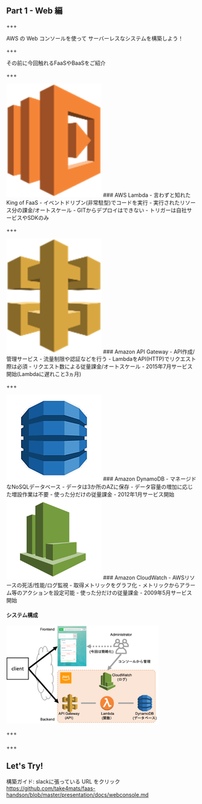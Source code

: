 ## Part 1 - Web 編

+++

AWS の Web コンソールを使って サーバーレスなシステムを構築しよう！

+++

その前に今回触れるFaaSやBaaSをご紹介

+++

<img src="presentation/assets/img/lambda.png" width="50%">
### AWS Lambda
- 言わずと知れたKing of FaaS
- イベントドリブン(非常駐型)でコードを実行
- 実行されたリソース分の課金/オートスケール
- GITからデプロイはできない
- トリガーは自社サービスやSDKのみ

+++

<img src="presentation/assets/img/apigw.png" width="50%">
### Amazon API Gateway
- API作成/管理サービス
- 流量制限や認証などを行う
- LambdaをAPI(HTTP)でリクエスト際は必須
- リクエスト数による従量課金/オートスケール
- 2015年7月サービス開始(Lambdaに遅れこと3ヵ月)

+++

<img src="presentation/assets/img/dynamodb.png" width="50%">
### Amazon DynamoDB
- マネージドなNoSQLデータベース
- データは3か所のAZに保存
- データ容量の増加に応じた増設作業は不要
- 使った分だけの従量課金
- 2012年1月サービス開始

<img src="presentation/assets/img/cloudwatch.png" width="50%">
### Amazon CloudWatch
- AWSリソースの死活/性能/ログ監視
- 取得メトリックをグラフ化
- メトリックからアラーム等のアクションを設定可能
- 使った分だけの従量課金
- 2009年5月サービス開始

#### システム構成

<img src="presentation/assets/img/handson_web.png" width="80%">

+++

####
+++

## Let's Try!

構築ガイド: slackに張っている URL をクリック
https://github.com/take4mats/faas-handson/blob/master/presentation/docs/webconsole.md
